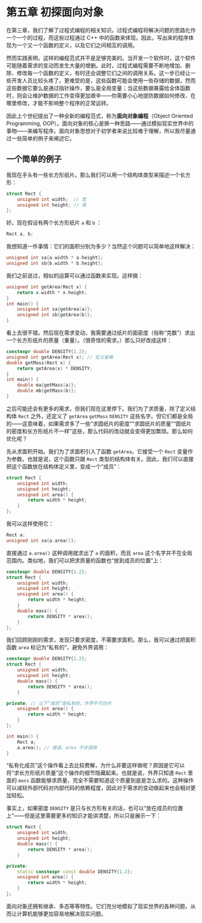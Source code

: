 # 第五章 初探面向对象

在第三章，我们了解了过程式编程的相关知识。过程式编程将解决问题的思路化作一个一个的过程，而这些过程通过 C++ 中的函数来体现。因此，写出来的程序体现为一个又一个函数的定义，以及它们之间相互的调用。

然而实践表明，这样的编程范式并不是足够完美的。当开发一个软件时，这个软件可能随着需求的变动而发生大量的增删。此时，过程式编程需要不断地增加、删除、修改每一个函数的定义，有时还会调整它们之间的调用关系。这一步已经让一些开发人员比较头疼了。更难受的是，这些函数可能会使用一些存储的数据，然而这些数据它要么是通过指针操作，要么是全局变量；当这些数据暴露给全体函数时，则会让维护数据的工作变得更加艰辛——你需要小心地提防数据如何修改、在哪里修改，才能不影响整个程序的正常运转。

因此上个世纪提出了一种全新的编程范式，称为**面向对象编程**（Object Oriented Programming, OOP）。面向对象的核心是换一种思路——通过模拟现实世界中的事物——来编写程序。面向对象思想对于初学者来说比较难于理解，所以我尽量通过一些简单的例子来阐述它。

## 一个简单的例子

我现在手头有一些长方形纸片。那么我们可以用一个结构体类型来描述一个长方形：
```cpp
struct Rect {
    unsigned int width;  // 宽 
    unsigned int height; // 高
};
```
好。现在假设有两个长方形纸片 `a` 和 `b` ：
```cpp
Rect a, b;
```
我想知道一件事情：它们的面积分别为多少？当然这个问题可以简单地这样解决：
```cpp
unsigned int sa{a.width * a.height};
unsigned int sb{b.width * b.height};
```
我们之前说过，相似的运算可以通过函数来实现。这样搞：
```cpp
unsigned int getArea(Rect x) {
    return x.width * x.height;
}
int main() {
    unsigned int sa{getArea(a)};
    unsigned int sb{getArea(b)};
}
```

看上去很不错。然后现在需求变动，我需要通过纸片的面密度（俗称“克数”）求出一个长方形纸片的质量（重量）。（很奇怪的需求。）那么只好改成这样：
```cpp
constexpr double DENSITY{1.2};
unsigned int getArea(Rect x); // 定义省略
double getMass(Rect x) {
    return getArea(x) * DENSITY;
}
int main() {
    double ma{getMass(a)};
    double mb{getMass(b)};
}
```

之后可能还会有更多的需求，但我们现在这里停下。我们为了求质量，除了定义结构体 `Rect` 之外，还定义了 `getArea` `getMass` `DENSITY` 这些名字。但它们都是全局的——这意味着，如果需求多了一些“求圆纸片的密度”“求圆纸片的质量”“圆纸片的密度和长方形纸片不一样”这些，那么代码的改动就会变得更加繁琐。那么如何优化呢？

先从求面积开始。我们为了求面积引入了函数 `getArea`，它接受一个 `Rect` 变量作为参数。也就是说，这个函数只跟 `Rect` 类型的结构体有关。因此，我们可以直接把这个函数放在结构体定义里，变成一个“成员”：
```cpp
struct Rect {
    unsigned int width;
    unsigned int height;
    unsigned int area() {
        return width * height;
    }
};
```
我可以这样使用它：
```cpp
Rect a;
unsigned int sa{a.area()};
```
直接通过 `a.area()` 这种调用就求出了 `a` 的面积，而且 `area` 这个名字并不在全局范围内。类似地，我们可以把求质量的函数也“放到成员的位置”上：
```cpp
constexpr double DENSITY{1.2};
struct Rect {
    unsigned int width;
    unsigned int height;
    unsigned int area() {
        return width * height;
    }
    double mass() {
        return DENSITY * area();
    }
};
```
我们回顾刚刚的需求，发现只要求密度，不需要求面积。那么，我可以通过把面积函数 `area` 标记为“私有的”，避免外界调用：
```cpp
constexpr double DENSITY{1.2};
struct Rect {
    unsigned int width;
    unsigned int height;
    double mass() {
        return DENSITY * area();
    }

private: // 以下“成员”是私有的，外界不可访问
    unsigned int area() {
        return width * height;
    }
};

int main() {
    Rect a;
    a.area(); // 错误，area 不许调用
}
```
“私有化成员”这个操作看上去比较费解，为什么非要这样做呢？原因是它可以将“求长方形纸片质量”这个操作的细节隐藏起来。也就是说，外界只知道 `Rect` 里面的 `mass` 函数能够求质量，完全不需要知道这个质量到底是怎么求的。这种操作可以减轻外部代码对内部代码的依赖程度，因此对于需求的变动做起来也会相对更加轻松。

事实上，如果密度 `DENSITY` 是只与长方形有关的话，也可以“放在成员的位置上”——但是这里需要更多的知识才能讲清楚，所以只是展示一下：
```cpp
struct Rect {
    unsigned int width;
    unsigned int height;
    double mass() {
        return DENSITY * area();
    }

private:
    static constexpr const double DENSITY{1.2}; 
    unsigned int area() {
        return width * height;
    }
};
```

面向对象还拥有继承、多态等等特性。它们充分地模拟了现实世界的各种问题，从而让计算机能够更加容易地解决现实问题。

